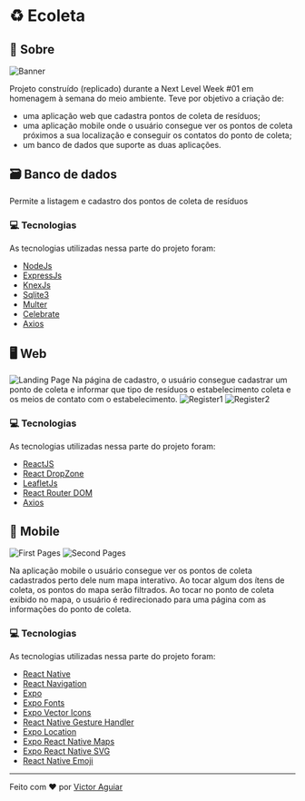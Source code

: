 # :recycle: Ecoleta

##             :speech_balloon: Sobre

![Banner](https://res.cloudinary.com/victormarques/image/upload/v1591490799/NLW/banner_yr5oyj.png)

Projeto construído (replicado) durante a Next Level Week #01 em homenagem à semana do meio ambiente. Teve por objetivo a criação de:
* uma aplicação web que cadastra pontos de coleta de resíduos;
* uma aplicação mobile onde o usuário consegue ver os pontos de coleta próximos a sua localização e conseguir os contatos do ponto de coleta;
* um banco de dados que suporte as duas aplicações.

##  :card_file_box:  Banco de dados
Permite a listagem e cadastro dos pontos de coleta de resíduos

### :computer: Tecnologias
As tecnologias utilizadas nessa parte do projeto foram:
  * [NodeJs](https://nodejs.org/en/docs/)
  * [ExpressJs](https://expressjs.com/pt-br/guide/routing.html)
  * [KnexJs](http://knexjs.org/)
  * [Sqlite3](https://docs.python.org/3/library/sqlite3.html)
  * [Multer](https://www.npmjs.com/package/multer)
  * [Celebrate](https://www.npmjs.com/package/celebrate)
  * [Axios](https://github.com/axios/axios)
  
  
  ## :desktop_computer: Web
  ![Landing Page](https://res.cloudinary.com/victormarques/image/upload/v1591490799/NLW/webpage1_btsd2d.png)
  Na página de cadastro, o usuário consegue cadastrar um ponto de coleta e informar que tipo de resíduos o estabelecimento coleta e os meios de contato com o estabelecimento.
  ![Register1](https://res.cloudinary.com/victormarques/image/upload/v1591490799/NLW/webpage2a_ba8mly.png)
  ![Register2](https://res.cloudinary.com/victormarques/image/upload/v1591490799/NLW/webpage2b_g0uyrx.png)  
  
  ### :computer: Tecnologias
As tecnologias utilizadas nessa parte do projeto foram:
  * [ReactJS](https://pt-br.reactjs.org/docs/getting-started.html)
  * [React DropZone](https://github.com/react-dropzone/react-dropzone)
  * [LeafletJs](https://leafletjs.com/reference-1.6.0.html)
  * [React Router DOM](https://reacttraining.com/react-router/web/guides/quick-start)
  * [Axios](https://github.com/axios/axios)

## :iphone: Mobile
  ![First Pages](https://res.cloudinary.com/victormarques/image/upload/v1591490799/NLW/mobilepage1_smsm1j.png)
  ![Second Pages](https://res.cloudinary.com/victormarques/image/upload/v1591490799/NLW/mobilescreen2_h8wfxo.png)

  Na aplicação mobile o usuário consegue ver os pontos de coleta cadastrados perto dele num mapa interativo. Ao tocar algum dos ítens de coleta, os pontos do mapa serão filtrados. Ao tocar no ponto de coleta exibido no mapa, o usuário é redirecionado para uma página com as informações do ponto de coleta.
  
   ### :computer: Tecnologias
As tecnologias utilizadas nessa parte do projeto foram:
* [React Native](https://reactnative.dev/docs/getting-started)
* [React Navigation](https://reactnavigation.org/)
* [Expo](https://docs.expo.io/)
* [Expo Fonts](https://docs.expo.io/guides/using-nextjs/#font-support)
* [Expo Vector Icons](https://docs.expo.io/guides/icons/#expovector-icons)
* [React Native Gesture Handler](https://docs.swmansion.com/react-native-gesture-handler/docs/getting-started.html)
* [Expo Location](https://docs.expo.io/versions/latest/sdk/location/)
* [Expo React Native Maps](https://docs.expo.io/versions/latest/sdk/map-view/)
* [Expo React Native SVG](https://docs.expo.io/versions/latest/sdk/svg/)
* [React Native Emoji](https://github.com/EricPKerr/react-native-emoji)


---

Feito com :heart: por [Victor Aguiar](https://github.com/Victor0am) 

